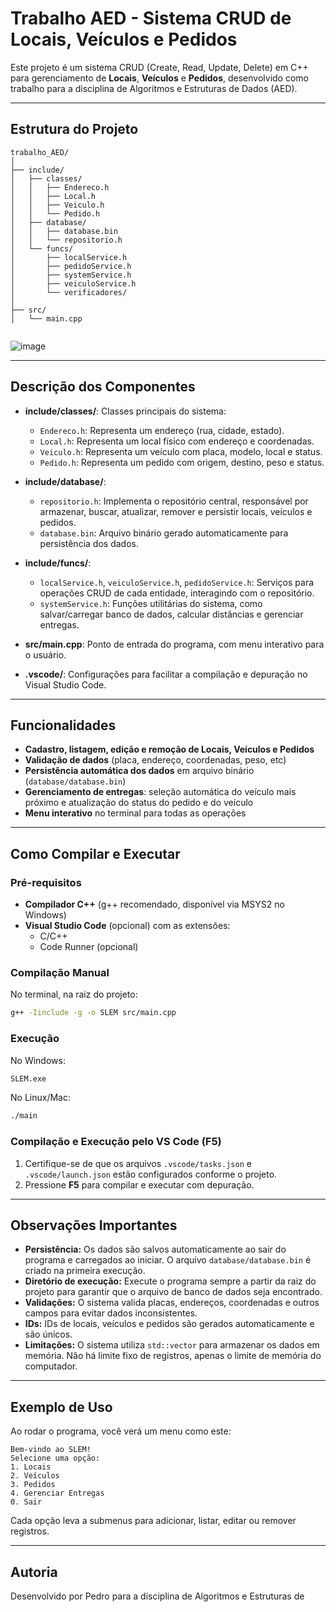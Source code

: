 # Trabalho AED - Sistema CRUD de Locais, Veículos e Pedidos

Este projeto é um sistema CRUD (Create, Read, Update, Delete) em C++ para gerenciamento de **Locais**, **Veículos** e **Pedidos**, desenvolvido como trabalho para a disciplina de Algoritmos e Estruturas de Dados (AED).

---

## Estrutura do Projeto

```
trabalho_AED/
│
├── include/
│   ├── classes/
│   │   ├── Endereco.h
│   │   ├── Local.h
│   │   ├── Veiculo.h
│   │   └── Pedido.h
│   ├── database/
│   │   ├── database.bin
│   │   └── repositorio.h
│   └── funcs/
│       ├── localService.h
│       ├── pedidoService.h
│       ├── systemService.h
│       ├── veiculoService.h
│       └── verificadores/        
│
├── src/
│   └── main.cpp


```
![image](https://github.com/user-attachments/assets/b26a1949-ad8a-45d3-8e52-bbf726f13065)

---

## Descrição dos Componentes

- **include/classes/**: Classes principais do sistema:
  - `Endereco.h`: Representa um endereço (rua, cidade, estado).
  - `Local.h`: Representa um local físico com endereço e coordenadas.
  - `Veiculo.h`: Representa um veículo com placa, modelo, local e status.
  - `Pedido.h`: Representa um pedido com origem, destino, peso e status.

- **include/database/**:
  - `repositorio.h`: Implementa o repositório central, responsável por armazenar, buscar, atualizar, remover e persistir locais, veículos e pedidos.
  - `database.bin`: Arquivo binário gerado automaticamente para persistência dos dados.

- **include/funcs/**:
  - `localService.h`, `veiculoService.h`, `pedidoService.h`: Serviços para operações CRUD de cada entidade, interagindo com o repositório.
  - `systemService.h`: Funções utilitárias do sistema, como salvar/carregar banco de dados, calcular distâncias e gerenciar entregas.

- **src/main.cpp**: Ponto de entrada do programa, com menu interativo para o usuário.

- **.vscode/**: Configurações para facilitar a compilação e depuração no Visual Studio Code.

---

## Funcionalidades

- **Cadastro, listagem, edição e remoção de Locais, Veículos e Pedidos**
- **Validação de dados** (placa, endereço, coordenadas, peso, etc)
- **Persistência automática dos dados** em arquivo binário (`database/database.bin`)
- **Gerenciamento de entregas**: seleção automática do veículo mais próximo e atualização do status do pedido e do veículo
- **Menu interativo** no terminal para todas as operações

---

## Como Compilar e Executar

### Pré-requisitos

- **Compilador C++** (g++ recomendado, disponível via MSYS2 no Windows)
- **Visual Studio Code** (opcional) com as extensões:
  - C/C++
  - Code Runner (opcional)

### Compilação Manual

No terminal, na raiz do projeto:

```sh
g++ -Iinclude -g -o SLEM src/main.cpp
```

### Execução

No Windows:

```sh
SLEM.exe
```

No Linux/Mac:

```sh
./main
```

### Compilação e Execução pelo VS Code (F5)

1. Certifique-se de que os arquivos `.vscode/tasks.json` e `.vscode/launch.json` estão configurados conforme o projeto.
2. Pressione **F5** para compilar e executar com depuração.

---

## Observações Importantes

- **Persistência:** Os dados são salvos automaticamente ao sair do programa e carregados ao iniciar. O arquivo `database/database.bin` é criado na primeira execução.
- **Diretório de execução:** Execute o programa sempre a partir da raiz do projeto para garantir que o arquivo de banco de dados seja encontrado.
- **Validações:** O sistema valida placas, endereços, coordenadas e outros campos para evitar dados inconsistentes.
- **IDs:** IDs de locais, veículos e pedidos são gerados automaticamente e são únicos.
- **Limitações:** O sistema utiliza `std::vector` para armazenar os dados em memória. Não há limite fixo de registros, apenas o limite de memória do computador.

---

## Exemplo de Uso

Ao rodar o programa, você verá um menu como este:

```
Bem-vindo ao SLEM!
Selecione uma opção:
1. Locais
2. Veículos
3. Pedidos
4. Gerenciar Entregas
0. Sair
```

Cada opção leva a submenus para adicionar, listar, editar ou remover registros.

---

## Autoria

Desenvolvido por Pedro para a disciplina de Algoritmos e Estruturas de
